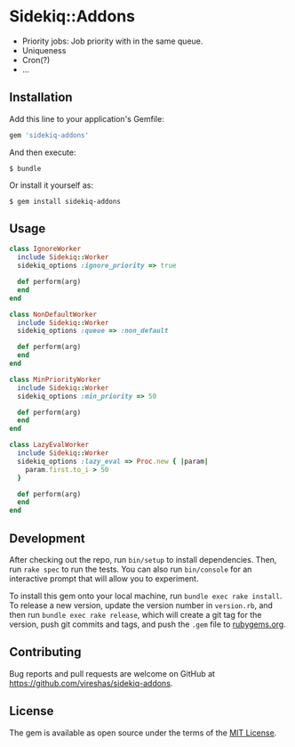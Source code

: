 # Sidekiq::Addons

  * Priority jobs: Job priority with in the same queue.
  * Uniqueness
  * Cron(?)
  * ...

## Installation

Add this line to your application's Gemfile:

```ruby
gem 'sidekiq-addons'
```

And then execute:

    $ bundle

Or install it yourself as:

    $ gem install sidekiq-addons

## Usage

```ruby
class IgnoreWorker
  include Sidekiq::Worker
  sidekiq_options :ignore_priority => true

  def perform(arg)
  end
end

class NonDefaultWorker
  include Sidekiq::Worker
  sidekiq_options :queue => :non_default

  def perform(arg)
  end
end

class MinPriorityWorker
  include Sidekiq::Worker
  sidekiq_options :min_priority => 50

  def perform(arg)
  end
end

class LazyEvalWorker
  include Sidekiq::Worker
  sidekiq_options :lazy_eval => Proc.new { |param|
    param.first.to_i > 50
  }

  def perform(arg)
  end
end
```

## Development

After checking out the repo, run `bin/setup` to install dependencies. Then, run `rake spec` to run the tests. You can also run `bin/console` for an interactive prompt that will allow you to experiment.

To install this gem onto your local machine, run `bundle exec rake install`. To release a new version, update the version number in `version.rb`, and then run `bundle exec rake release`, which will create a git tag for the version, push git commits and tags, and push the `.gem` file to [rubygems.org](https://rubygems.org).

## Contributing

Bug reports and pull requests are welcome on GitHub at https://github.com/vireshas/sidekiq-addons.

## License

The gem is available as open source under the terms of the [MIT License](http://opensource.org/licenses/MIT).

